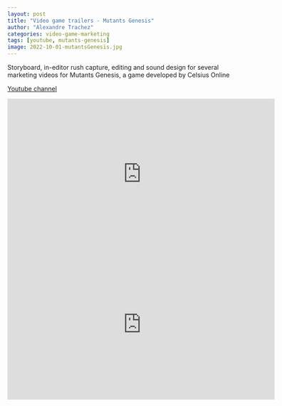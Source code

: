```yaml
---
layout: post
title: "Video game trailers - Mutants Genesis"
author: "Alexandre Trachez"
categories: video-game-marketing
tags: [youtube, mutants-genesis]
image: 2022-10-01-mutantsGenesis.jpg
---
```


Storyboard, in-editor rush capture, editing and sound design for several marketing videos for Mutants Genesis, a game developed by Celsius Online

[Youtube channel](https://www.youtube.com/@MutantsGenesis)

<iframe width="600" height="338" src="https://www.youtube.com/watch?v=swxBa-Pj-NE" title="Mutants Genesis - Teaser trailer" frameborder="0" allow="autoplay; clipboard-write; encrypted-media; picture-in-picture" allowfullscreen></iframe>

<iframe width="600" height="338" src="https://www.youtube.com/watch?v=9LkRiEkmmBM" title="Mutants Genesis - Gameplay trailer" frameborder="0" allow="autoplay; clipboard-write; encrypted-media; picture-in-picture" allowfullscreen></iframe>
